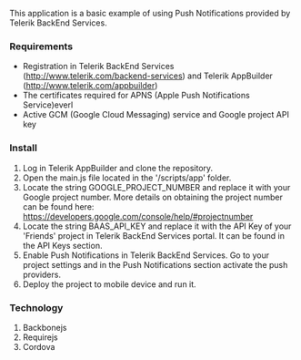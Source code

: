 This application is a basic example of using Push Notifications provided by Telerik BackEnd Services.

### Requirements
- Registration in Telerik BackEnd Services (http://www.telerik.com/backend-services) and Telerik AppBuilder (http://www.telerik.com/appbuilder)
- The certificates required for APNS (Apple Push Notifications Service)everl
- Active GCM (Google Cloud Messaging) service and Google project API key

### Install
1. Log in Telerik AppBuilder and clone the repository.
2. Open the main.js file located in the '/scripts/app' folder. 
3. Locate the string GOOGLE_PROJECT_NUMBER and replace it with your Google project number. More details on obtaining the project number can be found here: https://developers.google.com/console/help/#projectnumber
4. Locate the string BAAS_API_KEY and replace it with the API Key of your 'Friends' project in Telerik BackEnd Services portal. It can be found in the API Keys section.
5. Enable Push Notifications in Telerik BackEnd Services. Go to your project settings and in the Push Notifications section activate the push providers.
5. Deploy the project to mobile device and run it.

### Technology
1. Backbonejs
2. Requirejs
3. Cordova

